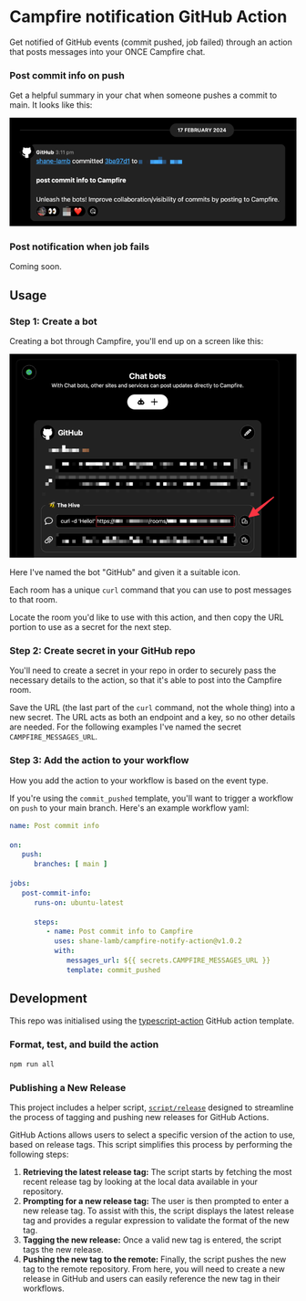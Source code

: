 # Campfire notification GitHub Action

Get notified of GitHub events (commit pushed, job failed) through an action that posts messages into your ONCE Campfire chat.

### Post commit info on push
Get a helpful summary in your chat when someone pushes a commit to main. It looks like this:

![commit message example](docs%2Fcommit-message-example.png)

### Post notification when job fails

Coming soon.

## Usage

### Step 1: Create a bot

Creating a bot through Campfire, you'll end up on a screen like this:

![bot secret](docs/bot-secret.png)

Here I've named the bot "GitHub" and given it a suitable icon.

Each room has a unique `curl` command that you can use to post messages to that room.

Locate the room you'd like to use with this action, and then copy the URL portion to use as a secret for the next step.

### Step 2: Create secret in your GitHub repo

You'll need to create a secret in your repo in order to securely pass the necessary details to the action,
so that it's able to post into the Campfire room.

Save the URL (the last part of the `curl` command, not the whole thing) into a new secret.
The URL acts as both an endpoint and a key, so no other details are needed.
For the following examples I've named the secret `CAMPFIRE_MESSAGES_URL`.

### Step 3: Add the action to your workflow

How you add the action to your workflow is based on the event type.

If you're using the `commit_pushed` template, you'll want to trigger a workflow on `push` to your main branch. Here's an example workflow yaml:
```yaml
name: Post commit info

on:
   push:
      branches: [ main ]

jobs:
   post-commit-info:
      runs-on: ubuntu-latest

      steps:
         - name: Post commit info to Campfire
           uses: shane-lamb/campfire-notify-action@v1.0.2
           with:
              messages_url: ${{ secrets.CAMPFIRE_MESSAGES_URL }}
              template: commit_pushed
```

## Development

This repo was initialised using the [typescript-action](https://github.com/actions/typescript-action) GitHub action template.

### Format, test, and build the action

   ```bash
   npm run all
   ```

### Publishing a New Release

This project includes a helper script, [`script/release`](./script/release)
designed to streamline the process of tagging and pushing new releases for
GitHub Actions.

GitHub Actions allows users to select a specific version of the action to use,
based on release tags. This script simplifies this process by performing the
following steps:

1. **Retrieving the latest release tag:** The script starts by fetching the most
   recent release tag by looking at the local data available in your repository.
1. **Prompting for a new release tag:** The user is then prompted to enter a new
   release tag. To assist with this, the script displays the latest release tag
   and provides a regular expression to validate the format of the new tag.
1. **Tagging the new release:** Once a valid new tag is entered, the script tags
   the new release.
1. **Pushing the new tag to the remote:** Finally, the script pushes the new tag
   to the remote repository. From here, you will need to create a new release in
   GitHub and users can easily reference the new tag in their workflows.
